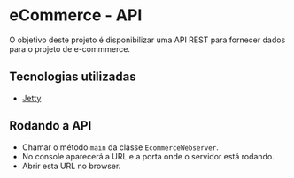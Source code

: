 # eCommerce - API

O objetivo deste projeto é disponibilizar uma API REST para fornecer dados para o projeto de e-commmerce.

## Tecnologias utilizadas

- [Jetty](https://projects.eclipse.org/projects/rt.jetty)


## Rodando a API

- Chamar o método `main` da classe `EcommerceWebserver`.
- No console aparecerá a URL e a porta onde o servidor está rodando.
- Abrir esta URL no browser.
